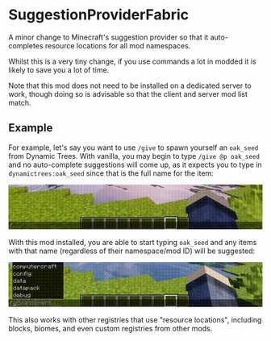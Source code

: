 # SuggestionProviderFabric

A minor change to Minecraft's suggestion provider so that it auto-completes resource locations for all mod namespaces. 

Whilst this is a very tiny change, if you use commands a lot in modded it is likely to save you a lot of time.

Note that this mod does not need to be installed on a dedicated server to work, though doing so is advisable so that the client and server mod list match. 

## Example
For example, let's say you want to use `/give` to spawn yourself an `oak_seed` from Dynamic Trees. With vanilla, you may begin to type `/give @p oak_seed` and no auto-complete suggestions will come up, as it expects you to type in `dynamictrees:oak_seed` since that is the full name for the item:

![](without.gif)

With this mod installed, you are able to start typing `oak_seed` and any items with that name (regardless of their namespace/mod ID) will be suggested:

![](with.gif)

This also works with other registries that use "resource locations", including blocks, biomes, and even custom registries from other mods.

